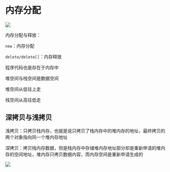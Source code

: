 # 内存分配

![](D:\Notes\技术\C++\imges\内存分配.PNG)

内存分配与释放：

 `new`：内存分配

`delete/delete[]`：内存释放



程序代码也是存在于内存中

堆空间与栈空间是数据空间

堆空间从低往上走

栈空间从高往低走



## 深拷贝与浅拷贝

浅拷贝：只拷贝栈内存，也就是说只拷贝了栈内存中的堆内存的地址，最终拷贝的两个对象指向同一个堆内存地址

深拷贝：拷贝栈内存数据，但是栈内存中存储堆内存地址部分却是重新申请的堆内存的空间地址，堆内存只拷贝数据内容，而内存空间是重新申请生成的

![](D:\Notes\技术\C++\imges\深拷贝与浅拷贝.PNG)



